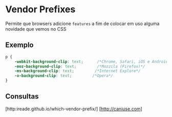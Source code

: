 # Vendor Prefixes

Permite que browsers adicione `features`
a fim de colocar em uso alguma novidade que vemos no CSS

## Exemplo

```css
p {
    -webkit-background-clip: text;      /*Chrome, Safari, iOS e Android */
    -moz-background-clip: text;         /*Mozzila (Firefox)*/
    -ms-background-clip: text;         /*Internet Explore*/
    -o-background-clip: text;         /*Opera*/
}
```
## Consultas
[http:ireade.github.io/which-vendor-prefix/]
[http://caniuse.com]